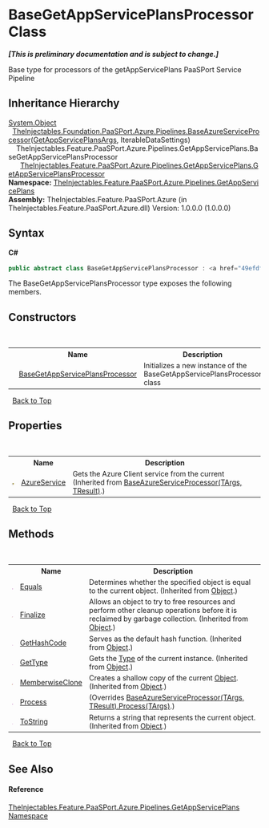 # BaseGetAppServicePlansProcessor Class
 _**\[This is preliminary documentation and is subject to change.\]**_

Base type for processors of the getAppServicePlans PaaSPort Service Pipeline


## Inheritance Hierarchy
<a href="http://msdn2.microsoft.com/en-us/library/e5kfa45b" target="_blank">System.Object</a><br />&nbsp;&nbsp;<a href="49efdfd6-9da7-18ec-99a8-53fee1673041">TheInjectables.Foundation.PaaSPort.Azure.Pipelines.BaseAzureServiceProcessor</a>(<a href="93c58885-3e50-d7e6-7efa-b2f395762a1d">GetAppServicePlansArgs</a>, IterableDataSettings)<br />&nbsp;&nbsp;&nbsp;&nbsp;TheInjectables.Feature.PaaSPort.Azure.Pipelines.GetAppServicePlans.BaseGetAppServicePlansProcessor<br />&nbsp;&nbsp;&nbsp;&nbsp;&nbsp;&nbsp;<a href="24831862-66b6-1ecd-93eb-2994f51fed12">TheInjectables.Feature.PaaSPort.Azure.Pipelines.GetAppServicePlans.GetAppServicePlansProcessor</a><br />
**Namespace:**&nbsp;<a href="cd86f921-d369-f4ec-1e59-9130631c8d0c">TheInjectables.Feature.PaaSPort.Azure.Pipelines.GetAppServicePlans</a><br />**Assembly:**&nbsp;TheInjectables.Feature.PaaSPort.Azure (in TheInjectables.Feature.PaaSPort.Azure.dll) Version: 1.0.0.0 (1.0.0.0)

## Syntax

**C#**<br />
``` C#
public abstract class BaseGetAppServicePlansProcessor : <a href="49efdfd6-9da7-18ec-99a8-53fee1673041">BaseAzureServiceProcessor</a><<a href="93c58885-3e50-d7e6-7efa-b2f395762a1d">GetAppServicePlansArgs</a>, IterableDataSettings>
```

The BaseGetAppServicePlansProcessor type exposes the following members.


## Constructors
&nbsp;<table><tr><th></th><th>Name</th><th>Description</th></tr><tr><td>![Protected method](media/protmethod.gif "Protected method")</td><td><a href="a7b6d60c-f78b-8dcd-d384-7fe5d08882cc">BaseGetAppServicePlansProcessor</a></td><td>
Initializes a new instance of the BaseGetAppServicePlansProcessor class</td></tr></table>&nbsp;
<a href="#basegetappserviceplansprocessor-class">Back to Top</a>

## Properties
&nbsp;<table><tr><th></th><th>Name</th><th>Description</th></tr><tr><td>![Protected property](media/protproperty.gif "Protected property")</td><td><a href="99f6902b-b8a3-d1b5-0a26-43f5603f7300">AzureService</a></td><td>
Gets the Azure Client service from the current 
 (Inherited from <a href="49efdfd6-9da7-18ec-99a8-53fee1673041">BaseAzureServiceProcessor(TArgs, TResult)</a>.)</td></tr></table>&nbsp;
<a href="#basegetappserviceplansprocessor-class">Back to Top</a>

## Methods
&nbsp;<table><tr><th></th><th>Name</th><th>Description</th></tr><tr><td>![Public method](media/pubmethod.gif "Public method")</td><td><a href="http://msdn2.microsoft.com/en-us/library/bsc2ak47" target="_blank">Equals</a></td><td>
Determines whether the specified object is equal to the current object.
 (Inherited from <a href="http://msdn2.microsoft.com/en-us/library/e5kfa45b" target="_blank">Object</a>.)</td></tr><tr><td>![Protected method](media/protmethod.gif "Protected method")</td><td><a href="http://msdn2.microsoft.com/en-us/library/4k87zsw7" target="_blank">Finalize</a></td><td>
Allows an object to try to free resources and perform other cleanup operations before it is reclaimed by garbage collection.
 (Inherited from <a href="http://msdn2.microsoft.com/en-us/library/e5kfa45b" target="_blank">Object</a>.)</td></tr><tr><td>![Public method](media/pubmethod.gif "Public method")</td><td><a href="http://msdn2.microsoft.com/en-us/library/zdee4b3y" target="_blank">GetHashCode</a></td><td>
Serves as the default hash function.
 (Inherited from <a href="http://msdn2.microsoft.com/en-us/library/e5kfa45b" target="_blank">Object</a>.)</td></tr><tr><td>![Public method](media/pubmethod.gif "Public method")</td><td><a href="http://msdn2.microsoft.com/en-us/library/dfwy45w9" target="_blank">GetType</a></td><td>
Gets the <a href="http://msdn2.microsoft.com/en-us/library/42892f65" target="_blank">Type</a> of the current instance.
 (Inherited from <a href="http://msdn2.microsoft.com/en-us/library/e5kfa45b" target="_blank">Object</a>.)</td></tr><tr><td>![Protected method](media/protmethod.gif "Protected method")</td><td><a href="http://msdn2.microsoft.com/en-us/library/57ctke0a" target="_blank">MemberwiseClone</a></td><td>
Creates a shallow copy of the current <a href="http://msdn2.microsoft.com/en-us/library/e5kfa45b" target="_blank">Object</a>.
 (Inherited from <a href="http://msdn2.microsoft.com/en-us/library/e5kfa45b" target="_blank">Object</a>.)</td></tr><tr><td>![Public method](media/pubmethod.gif "Public method")</td><td><a href="a1565a18-09ae-2352-0ffa-2ef6d8bfed5b">Process</a></td><td> (Overrides <a href="1befc905-c42d-de02-cfe8-1db2f1c8e4da">BaseAzureServiceProcessor(TArgs, TResult).Process(TArgs)</a>.)</td></tr><tr><td>![Public method](media/pubmethod.gif "Public method")</td><td><a href="http://msdn2.microsoft.com/en-us/library/7bxwbwt2" target="_blank">ToString</a></td><td>
Returns a string that represents the current object.
 (Inherited from <a href="http://msdn2.microsoft.com/en-us/library/e5kfa45b" target="_blank">Object</a>.)</td></tr></table>&nbsp;
<a href="#basegetappserviceplansprocessor-class">Back to Top</a>

## See Also


#### Reference
<a href="cd86f921-d369-f4ec-1e59-9130631c8d0c">TheInjectables.Feature.PaaSPort.Azure.Pipelines.GetAppServicePlans Namespace</a><br />